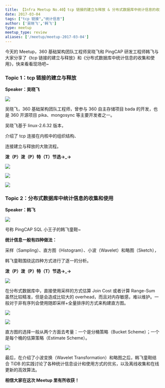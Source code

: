 ```yaml
---
title: 【Infra Meetup No.40】tcp 链接的建立与释放 & 分布式数据库中统计信息的收集和使用
date: 2017-03-04
tags: ["tcp 链接","统计信息"]
author: ['吴晓飞','韩飞']
type: meetup
meetup_type: review
aliases: ['/meetup/meetup-2017-03-04']
---
```


今天的 Meetup，360 基础架构团队工程师吴晓飞和 PingCAP 研发工程师韩飞与大家分享了《tcp 链接的建立与释放》和《分布式数据库中统计信息的收集和使用》，快来看看现场吧~

### Topic 1：tcp 链接的建立与释放

**Speaker：吴晓飞**

![](media/meetup-40-20170304/1.jpeg)

吴晓飞，360 基础架构团队工程师，曾参与 360 自主存储项目 bada 的开发，也是 360 开源项目 pika、mongosync 等主要开发者之一。

吴晓飞基于 linux-2.6.32 版本，

介绍了 tcp 连接在内核中的组织结构、

连接建立与释放的大致流程。 

**泼（P）泼（P）特（T）节选→_→**

![](media/meetup-40-20170304/2.jpeg)

![](media/meetup-40-20170304/3.jpeg)

![](media/meetup-40-20170304/4.jpeg)

### Topic 2：分布式数据库中统计信息的收集和使用

**Speaker：韩飞**

![](media/meetup-40-20170304/5.jpeg)

号称 PingCAP SQL 小王子的韩飞童鞋~

**统计信息一般有四种做法：**

采样（Sampling）、直方图（Histogram）、小波（Wavelet）和略图（Sketch），

韩飞童鞋围绕这四种方式进行了逐一的分析。

**泼（P）泼（P）特（T）节选→_→**

![](media/meetup-40-20170304/6.png)

在分布式数据库中，直接使用采样的方式估算 Join Cost 或者计算 Range-Sum 虽然比较精准，但是会造成比较大的 overhead，而且对内存敏感，难以维护。一般对于非有序列会使用随即采样+全量排序的方式来构建直方图。

![](media/meetup-40-20170304/7.png)

![](media/meetup-40-20170304/8.png)

直方图的选择一般从两个方面去考量：一个是分桶策略（Bucket Scheme）；一个是每个桶的估算策略（Estimate Scheme）。

![](media/meetup-40-20170304/9.png)

最后，在介绍了小波变换（Wavelet Transformation）和略图之后，韩飞童鞋结合 TiDB 的实践讨论了各种统计信息设计和使用方式的优劣，以及离线收集和在线更新的高效算法。

**相信大家在这次 Meetup 里有所收获！**


